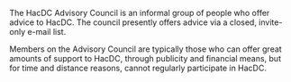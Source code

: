 The HacDC Advisory Council is an informal group of people who offer
advice to HacDC. The council presently offers advice via a closed,
invite-only e-mail list.

Members on the Advisory Council are typically those who can offer great
amounts of support to HacDC, through publicity and financial means, but
for time and distance reasons, cannot regularly participate in HacDC.